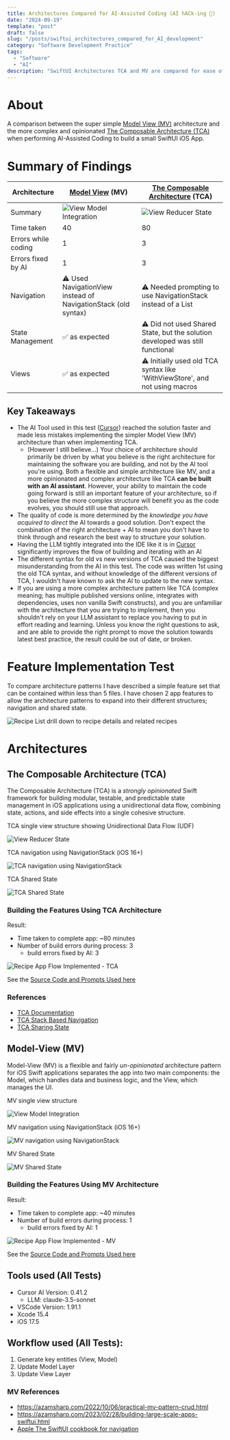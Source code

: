 ```yaml
---
title: Architectures Compared for AI-Assisted Coding (AI hACk-ing 🤨)
date: "2024-09-19"
template: "post"
draft: false
slug: "/posts/swiftui_architectures_compared_for_AI_development"
category: "Software Development Practice"
tags:
  - "Software"
  - "AI"
description: "SwiftUI Architectures TCA and MV are compared for ease of use when coding with AI-Assisted Coding using Cursor IDE"
---
```


# About

A comparison between the super simple [Model View (MV)](https://azamsharp.com/2023/02/28/building-large-scale-apps-swiftui.html) architecture and the more complex and opinionated [The Composable Architecture (TCA)](https://pointfreeco.github.io/swift-composable-architecture/main/documentation/composablearchitecture) when performing AI-Assisted Coding to build a small SwiftUI iOS App.

# Summary of Findings

| Architecture        | [Model View](https://azamsharp.com/2023/02/28/building-large-scale-apps-swiftui.html) (MV)                                                | [The Composable Architecture](https://pointfreeco.github.io/swift-composable-architecture/main/documentation/composablearchitecture) (TCA)                                                   |
| ------------------- | -------------------------------------------------------------- | ----------------------------------------------------------------------------- |
| Summary             | ![View Model Integration](./media/arch_mv.jpg)                                                          | ![View Reducer State](./media/arch_tca.jpg)                                                                         |
| Time taken          | 40                                                             | 80                                                                            |
| Errors while coding | 1                                                              | 3                                                                             |
| Errors fixed by AI  | 1                                                              | 3                                                                             |
| Navigation          | ⚠️ Used NavigationView instead of NavigationStack (old syntax) | ⚠️ Needed prompting to use NavigationStack instead of a List                  |
| State Management    | ✅ as expected                                                  | ⚠️ Did not used Shared State, but the solution developed was still functional |
| Views               | ✅ as expected                                                  | ⚠️ Initially used old TCA syntax like 'WithViewStore', and not using macros   |

## Key Takeaways

* The AI Tool used in this test ([Cursor](https://www.cursor.com)) reached the solution faster and made less mistakes implementing the simpler Model View (MV) architecture than when implementing TCA.
  * (However I still believe...) Your choice of architecture should primarily be driven by what you believe is the right architecture for maintaining the software you are building, and not by the AI tool you're using. Both a flexible and simple architecture like MV, and a more opinionated and complex architecture like TCA **can be built with an AI assistant**. However, your ability to maintain the code going forward is still an important feature of your architecture, so if you believe the more complex structure will benefit you as the code evolves, you should still use that approach.
* The quality of code is more determined by the *knowledge you have acquired to direct* the AI towards a good solution. Don't expect the combination of the right architecture + AI to mean you don't have to think through and research the best way to structure your solution.
* Having the LLM tightly integrated into the IDE like it is in [Cursor](https://www.cursor.com) significantly improves the flow of building and iterating with an AI
* The different syntax for old vs new versions of TCA caused the biggest misunderstanding from the AI in this test. The code was written 1st using the old TCA syntax, and without knowledge of the different versions of TCA, I wouldn't have known to ask the AI to update to the new syntax.
* If you are using a more complex architecture pattern like TCA (complex meaning; has multiple published versions online, integrates with dependencies, uses non vanilla Swift constructs), and you are unfamiliar with the architecture that you are trying to implement, then you shouldn't rely on your LLM assistant to replace you having to put in effort reading and learning. Unless you know the right questions to ask, and are able to provide the right prompt to move the solution towards latest best practice, the result could be out of date, or broken.

# Feature Implementation Test

To compare architecture patterns I have described a simple feature set that can be contained within less than 5 files. I have chosen 2 app features to allow the architecture patterns to expand into their different structures; navigation and shared state.

![Recipe List drill down to recipe details and related recipes](./media/feature_flow.jpg)

# Architectures

## The Composable Architecture (TCA)

The Composable Architecture (TCA) is a *strongly opinionated* Swift framework for building modular, testable, and predictable state management in iOS applications using a unidirectional data flow, combining state, actions, and side effects into a single cohesive structure.

TCA single view structure showing Unidirectional Data Flow (UDF)

![View Reducer State](./media/arch_tca.jpg)

TCA navigation using NavigationStack (iOS 16+)

![TCA navigation using NavigationStack](./media/arch_tca_navigation.jpg)

TCA Shared State

![TCA Shared State](./media/arch_tca_shared_state.jpg)

### Building the Features Using TCA Architecture

Result:

* Time taken to complete app: ~80 minutes
* Number of build errors during process: 3
  * build errors fixed by AI: 3

![Recipe App Flow Implemented - TCA](./media/llm_result_mv_flow.jpg)

See the [Source Code and Prompts Used here](https://github.com/MBaldo83/LLM-SwiftUI-Architectures-Compared/tree/main/LLM%20Implementations/TCA%20Architecture/LLM%20TCA%20Receipes)

### References

* [TCA Documentation](https://pointfreeco.github.io/swift-composable-architecture/main/documentation/composablearchitecture)
* [TCA Stack Based Navigation](https://pointfreeco.github.io/swift-composable-architecture/main/documentation/composablearchitecture/stackbasednavigation)
* [TCA Sharing State](https://pointfreeco.github.io/swift-composable-architecture/main/documentation/composablearchitecture/sharingstate)

## Model-View (MV)

Model-View (MV) is a flexible and fairly *un-opinionated* architecture pattern for iOS Swift applications separates the app into two main components: the Model, which handles data and business logic, and the View, which manages the UI.

MV single view structure

![View Model Integration](./media/arch_mv.jpg)

MV navigation using NavigationStack (iOS 16+)

![MV navigation using NavigationStack](./media/arch_mv_navigation.jpg)

MV Shared State

![MV Shared State](./media/arch_mv_shared_state.jpg)

### Building the Features Using MV Architecture

Result:

* Time taken to complete app: ~40 minutes
* Number of build errors during process: 1
  * build errors fixed by AI: 1

![Recipe App Flow Implemented - MV](./media/llm_result_mv_flow.jpg)

See the [Source Code and Prompts Used here](https://github.com/MBaldo83/LLM-SwiftUI-Architectures-Compared/tree/main/LLM%20Implementations/Model%20View%20Architecture/MV%20Receipes)

## Tools used (All Tests)

* Cursor AI Version: 0.41.2
  * LLM: claude-3.5-sonnet
* VSCode Version: 1.91.1
* Xcode 15.4
* iOS 17.5

## Workflow used (All Tests):
1. Generate key entities (View, Model)
2. Update Model Layer
3. Update View Layer

### MV References
* https://azamsharp.com/2022/10/06/practical-mv-pattern-crud.html
* https://azamsharp.com/2023/02/28/building-large-scale-apps-swiftui.html
* [Apple The SwiftUI cookbook for navigation](https://developer.apple.com/videos/play/wwdc2022/10054/)
